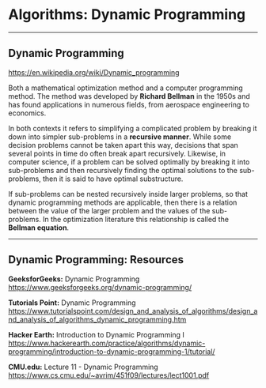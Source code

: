 # Algorithms: Dynamic Programming

---

## Dynamic Programming

<https://en.wikipedia.org/wiki/Dynamic_programming>

Both a mathematical optimization method and a computer programming method. The method was developed by **Richard Bellman** in the 1950s and has found applications in numerous fields, from aerospace engineering to economics.

In both contexts it refers to simplifying a complicated problem by breaking it down into simpler sub-problems in a **recursive manner**. While some decision problems cannot be taken apart this way, decisions that span several points in time do often break apart recursively. Likewise, in computer science, if a problem can be solved optimally by breaking it into sub-problems and then recursively finding the optimal solutions to the sub-problems, then it is said to have optimal substructure.

If sub-problems can be nested recursively inside larger problems, so that dynamic programming methods are applicable, then there is a relation between the value of the larger problem and the values of the sub-problems. In the optimization literature this relationship is called the **Bellman equation**.

---

## Dynamic Programming: Resources

**GeeksforGeeks:** Dynamic Programming
<https://www.geeksforgeeks.org/dynamic-programming/>

**Tutorials Point:** Dynamic Programming
<https://www.tutorialspoint.com/design_and_analysis_of_algorithms/design_and_analysis_of_algorithms_dynamic_programming.htm>

**Hacker Earth:** Introduction to Dynamic Programming I
<https://www.hackerearth.com/practice/algorithms/dynamic-programming/introduction-to-dynamic-programming-1/tutorial/>

**CMU.edu:** Lecture 11 - Dynamic Programming
<https://www.cs.cmu.edu/~avrim/451f09/lectures/lect1001.pdf>
